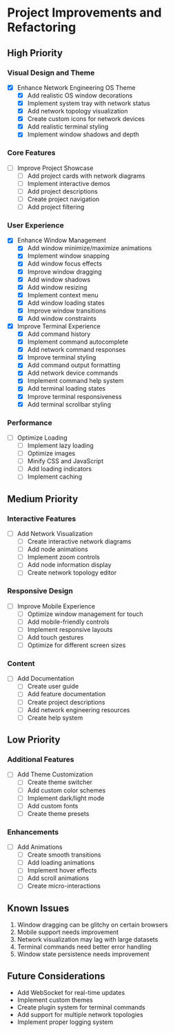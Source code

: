 # Project Improvements and Refactoring

## High Priority

### Visual Design and Theme
- [x] Enhance Network Engineering OS Theme
  - [x] Add realistic OS window decorations
  - [x] Implement system tray with network status
  - [x] Add network topology visualization
  - [x] Create custom icons for network devices
  - [x] Add realistic terminal styling
  - [x] Implement window shadows and depth

### Core Features
- [ ] Improve Project Showcase
  - [ ] Add project cards with network diagrams
  - [ ] Implement interactive demos
  - [ ] Add project descriptions
  - [ ] Create project navigation
  - [ ] Add project filtering

### User Experience
- [x] Enhance Window Management
  - [x] Add window minimize/maximize animations
  - [x] Implement window snapping
  - [x] Add window focus effects
  - [x] Improve window dragging
  - [x] Add window shadows
  - [x] Add window resizing
  - [x] Implement context menu
  - [x] Add window loading states
  - [x] Improve window transitions
  - [x] Add window constraints

- [x] Improve Terminal Experience
  - [x] Add command history
  - [x] Implement command autocomplete
  - [x] Add network command responses
  - [x] Improve terminal styling
  - [x] Add command output formatting
  - [x] Add network device commands
  - [x] Implement command help system
  - [x] Add terminal loading states
  - [x] Improve terminal responsiveness
  - [x] Add terminal scrollbar styling

### Performance
- [ ] Optimize Loading
  - [ ] Implement lazy loading
  - [ ] Optimize images
  - [ ] Minify CSS and JavaScript
  - [ ] Add loading indicators
  - [ ] Implement caching

## Medium Priority

### Interactive Features
- [ ] Add Network Visualization
  - [ ] Create interactive network diagrams
  - [ ] Add node animations
  - [ ] Implement zoom controls
  - [ ] Add node information display
  - [ ] Create network topology editor

### Responsive Design
- [ ] Improve Mobile Experience
  - [ ] Optimize window management for touch
  - [ ] Add mobile-friendly controls
  - [ ] Implement responsive layouts
  - [ ] Add touch gestures
  - [ ] Optimize for different screen sizes

### Content
- [ ] Add Documentation
  - [ ] Create user guide
  - [ ] Add feature documentation
  - [ ] Create project descriptions
  - [ ] Add network engineering resources
  - [ ] Create help system

## Low Priority

### Additional Features
- [ ] Add Theme Customization
  - [ ] Create theme switcher
  - [ ] Add custom color schemes
  - [ ] Implement dark/light mode
  - [ ] Add custom fonts
  - [ ] Create theme presets

### Enhancements
- [ ] Add Animations
  - [ ] Create smooth transitions
  - [ ] Add loading animations
  - [ ] Implement hover effects
  - [ ] Add scroll animations
  - [ ] Create micro-interactions

## Known Issues
1. Window dragging can be glitchy on certain browsers
2. Mobile support needs improvement
3. Network visualization may lag with large datasets
4. Terminal commands need better error handling
5. Window state persistence needs improvement

## Future Considerations
- Add WebSocket for real-time updates
- Implement custom themes
- Create plugin system for terminal commands
- Add support for multiple network topologies
- Implement proper logging system 
